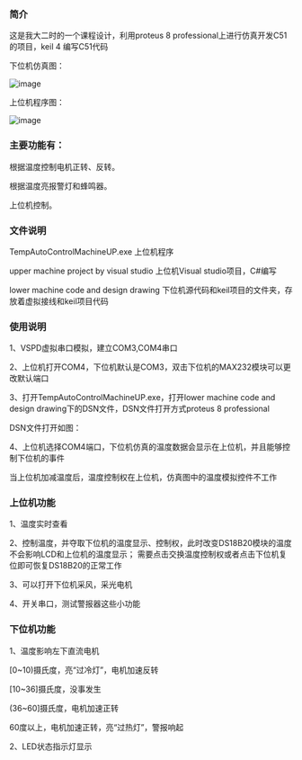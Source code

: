### 简介
  这是我大二时的一个课程设计，利用proteus 8 professional上进行仿真开发C51的项目，keil 4 编写C51代码
  
  下位机仿真图：
  
   ![image](https://github.com/Mrwuying/TempControl-and-MotorControl-Based-on-C51/blob/master/%E4%B8%8B%E4%BD%8D%E6%9C%BAPCB%E4%BB%BF%E7%9C%9F.png)
   
   上位机程序图：
   
   ![image](https://github.com/Mrwuying/TempControl-and-MotorControl-Based-on-C51/blob/master/%E4%B8%8A%E4%BD%8D%E6%9C%BA%E7%A8%8B%E5%BA%8F%E9%A2%84%E8%A7%88.png)
   

### 主要功能有：

根据温度控制电机正转、反转。

根据温度亮报警灯和蜂鸣器。

上位机控制。

### 文件说明
TempAutoControlMachineUP.exe 上位机程序

upper machine project by visual studio 上位机Visual studio项目，C#编写

lower machine code and design drawing 下位机源代码和keil项目的文件夹，存放着虚拟接线和keil项目代码


### 使用说明
1、VSPD虚拟串口模拟，建立COM3,COM4串口

2、上位机打开COM4，下位机默认是COM3，双击下位机的MAX232模块可以更改默认端口

3、打开TempAutoControlMachineUP.exe，打开lower machine code and design drawing下的DSN文件，DSN文件打开方式proteus 8 professional

DSN文件打开如图：

4、上位机选择COM4端口，下位机仿真的温度数据会显示在上位机，并且能够控制下位机的事件

当上位机加减温度后，温度控制权在上位机，仿真图中的温度模拟控件不工作

### 上位机功能
1、温度实时查看

2、控制温度，并夺取下位机的温度显示、控制权，此时改变DS18B20模块的温度不会影响LCD和上位机的温度显示； 需要点击交换温度控制权或者点击下位机复位即可恢复DS18B20的正常工作

3、可以打开下位机采风，采光电机

4、开关串口，测试警报器这些小功能

### 下位机功能
1、温度影响左下直流电机

[0~10)摄氏度，亮“过冷灯”，电机加速反转

[10~36]摄氏度，没事发生

(36~60]摄氏度，电机加速正转

60度以上，电机加速正转，亮“过热灯”，警报响起

2、LED状态指示灯显示
